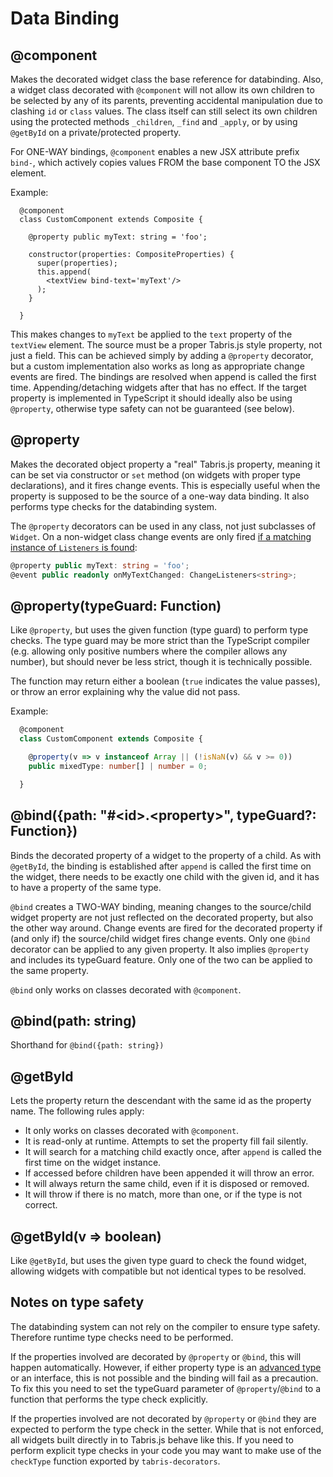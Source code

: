 # Data Binding

## @component

Makes the decorated widget class the base reference for databinding. Also, a widget class decorated with `@component` will not allow its own children to be selected by any of its parents, preventing accidental manipulation due to clashing `id` or `class` values. The class itself can still select its own children using the protected methods `_children`, `_find` and `_apply`, or by using `@getById` on a private/protected property.

For ONE-WAY bindings, `@component` enables a new JSX attribute prefix `bind-`, which actively copies values FROM the base component TO the JSX element.

Example:

```tsx
  @component
  class CustomComponent extends Composite {

    @property public myText: string = 'foo';

    constructor(properties: CompositeProperties) {
      super(properties);
      this.append(
        <textView bind-text='myText'/>
      );
    }

  }
```

This makes changes to `myText` be applied to the `text` property of the `textView` element. The source must be a proper Tabris.js style property, not just a field. This can be achieved simply by adding a `@property` decorator, but a custom implementation also works as long as appropriate change events are fired. The bindings are resolved when append is called the first time. Appending/detaching widgets after that has no effect. If the target property is implemented in TypeScript it should ideally also be using `@property`, otherwise type safety can not be guaranteed (see below).

## @property

Makes the decorated object property a "real" Tabris.js property, meaning it can be set via constructor or `set` method (on widgets with proper type declarations), and it fires change events. This is especially useful when the property is supposed to be the source of a one-way data binding. It also performs type checks for the databinding system.

The `@property` decorators can be used in any class, not just subclasses of `Widget`. On a non-widget class change events are only fired [if a matching instance of `Listeners` is found](./event-handling.md):

```ts
@property public myText: string = 'foo';
@event public readonly onMyTextChanged: ChangeListeners<string>;

```

## @property(typeGuard: Function)

Like `@property`, but uses the given function (type guard) to perform type checks. The type guard may be more strict than the TypeScript compiler (e.g. allowing only positive numbers where the compiler allows any number), but should never be less strict, though it is technically possible.

The function may return either a boolean (`true` indicates the value passes), or throw an error explaining why the value did not pass.

Example:

```ts
  @component
  class CustomComponent extends Composite {

    @property(v => v instanceof Array || (!isNaN(v) && v >= 0))
    public mixedType: number[] | number = 0;

  }
```

## @bind({path: "#\<id\>.\<property\>", typeGuard?: Function})

Binds the decorated property of a widget to the property of a child. As with `@getById`, the binding is established after `append` is called the first time on the widget, there needs to be exactly one child with the given id, and it has to have a property of the same type.

`@bind` creates a TWO-WAY binding, meaning changes to the source/child widget property are not just reflected on the decorated property, but also the other way around. Change events are fired for the decorated property if (and only if) the source/child widget fires change events. Only one `@bind` decorator can be applied to any given property. It also implies `@property` and includes its typeGuard feature. Only one of the two can be applied to the same property.

`@bind` only works on classes decorated with `@component`.

## @bind(path: string)

Shorthand for `@bind({path: string})`

## @getById

Lets the property return the descendant with the same id as the property name. The following rules apply:

 * It only works on classes decorated with `@component`.
 * It is read-only at runtime. Attempts to set the property fill fail silently.
 * It will search for a matching child exactly once, after `append` is called the first time on the widget instance.
 * If accessed before children have been appended it will throw an error.
 * It will always return the same child, even if it is disposed or removed.
 * It will throw if there is no match, more than one, or if the type is not correct.

## @getById(v => boolean)

Like `@getById`, but uses the given type guard to check the found widget, allowing widgets with compatible but not identical types to be resolved.

## Notes on type safety

The databinding system can not rely on the compiler to ensure type safety. Therefore runtime type checks need to be performed.

If the properties involved are decorated by `@property` or `@bind`, this will happen automatically. However, if either property type is an [advanced type](http://www.typescriptlang.org/docs/handbook/advanced-types.html) or an interface, this is not possible and the binding will fail as a precaution. To fix this you need to set the typeGuard parameter of `@property`/`@bind` to a function that performs the type check explicitly.

If the properties involved are not decorated by `@property` or `@bind` they are expected to perform the type check in the setter. While that is not enforced, all widgets built directly in to Tabris.js behave like this. If you need to perform explicit type checks in your code you may want to make use of the `checkType` function exported by `tabris-decorators`.
